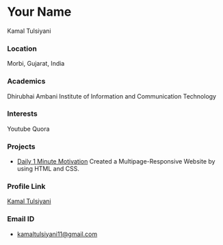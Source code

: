 # Your Name
Kamal Tulsiyani

### Location

Morbi, Gujarat, India

### Academics
Dhirubhai Ambani Institute of Information and Communication Technology

### Interests

Youtube
Quora

### Projects

- [Daily 1 Minute Motivation](https://github.com/kamalrt11/D1MM) Created a Multipage-Responsive Website by using HTML and CSS.

### Profile Link

[Kamal Tulsiyani](https://github.com/kamalrt11)

### Email ID

- kamaltulsiyani11@gmail.com

